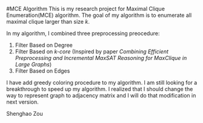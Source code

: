 #MCE Algorithm
 This is my research project for Maximal Clique Enumeration(MCE) algorithm. The goal of my algorithm is to enumerate all maximal clique larger than size *k*.
 
 In my algorithm, I combined three preprocessing preocedure:
 
 1. Filter Based on Degree
 2. Filter Based on *k-core* (Inspired by paper *Combining Efficient Preprocessing and Incremental MaxSAT Reasoning for MaxClique in Large Graphs*)
 3. Filter Based on Edges
 
 I have add greedy coloring procedure to my algorithm. I am still looking for a breakthrough to speed up my algorithm. I realized that I should change the way to represent graph to adjacency matrix and I will do that modification in next version.
 
 Shenghao Zou
